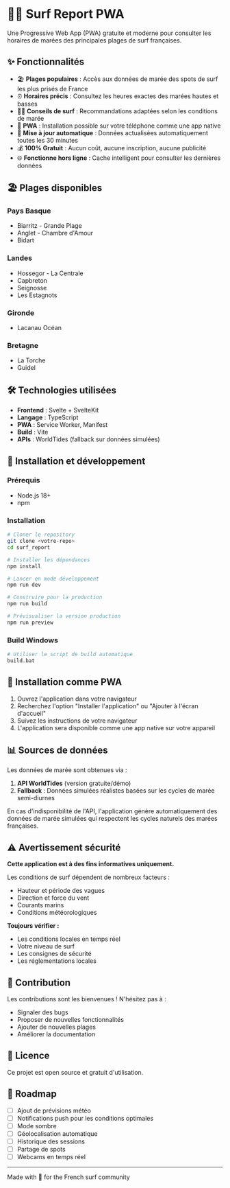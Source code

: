 # 🏄‍♂️ Surf Report PWA

Une Progressive Web App (PWA) gratuite et moderne pour consulter les horaires de marées des principales plages de surf françaises.

## ✨ Fonctionnalités

- 🏖️ **Plages populaires** : Accès aux données de marée des spots de surf les plus prisés de France
- ⏰ **Horaires précis** : Consultez les heures exactes des marées hautes et basses
- 🏄‍♀️ **Conseils de surf** : Recommandations adaptées selon les conditions de marée
- 📱 **PWA** : Installation possible sur votre téléphone comme une app native
- 🔄 **Mise à jour automatique** : Données actualisées automatiquement toutes les 30 minutes
- 💰 **100% Gratuit** : Aucun coût, aucune inscription, aucune publicité
- 🌐 **Fonctionne hors ligne** : Cache intelligent pour consulter les dernières données

## 🏖️ Plages disponibles

### Pays Basque
- Biarritz - Grande Plage
- Anglet - Chambre d'Amour
- Bidart

### Landes
- Hossegor - La Centrale
- Capbreton
- Seignosse
- Les Estagnots

### Gironde
- Lacanau Océan

### Bretagne
- La Torche
- Guidel

## 🛠️ Technologies utilisées

- **Frontend** : Svelte + SvelteKit
- **Langage** : TypeScript
- **PWA** : Service Worker, Manifest
- **Build** : Vite
- **APIs** : WorldTides (fallback sur données simulées)

## 🚀 Installation et développement

### Prérequis
- Node.js 18+ 
- npm

### Installation
```bash
# Cloner le repository
git clone <votre-repo>
cd surf_report

# Installer les dépendances
npm install

# Lancer en mode développement
npm run dev

# Construire pour la production
npm run build

# Prévisualiser la version production
npm run preview
```

### Build Windows
```bash
# Utiliser le script de build automatique
build.bat
```

## 📱 Installation comme PWA

1. Ouvrez l'application dans votre navigateur
2. Recherchez l'option "Installer l'application" ou "Ajouter à l'écran d'accueil"
3. Suivez les instructions de votre navigateur
4. L'application sera disponible comme une app native sur votre appareil

## 📊 Sources de données

Les données de marée sont obtenues via :
1. **API WorldTides** (version gratuite/démo)
2. **Fallback** : Données simulées réalistes basées sur les cycles de marée semi-diurnes

En cas d'indisponibilité de l'API, l'application génère automatiquement des données de marée simulées qui respectent les cycles naturels des marées françaises.

## ⚠️ Avertissement sécurité

**Cette application est à des fins informatives uniquement.**

Les conditions de surf dépendent de nombreux facteurs :
- Hauteur et période des vagues
- Direction et force du vent
- Courants marins
- Conditions météorologiques

**Toujours vérifier :**
- Les conditions locales en temps réel
- Votre niveau de surf
- Les consignes de sécurité
- Les réglementations locales

## 🤝 Contribution

Les contributions sont les bienvenues ! N'hésitez pas à :
- Signaler des bugs
- Proposer de nouvelles fonctionnalités
- Ajouter de nouvelles plages
- Améliorer la documentation

## 📄 Licence

Ce projet est open source et gratuit d'utilisation.

## 🔮 Roadmap

- [ ] Ajout de prévisions météo
- [ ] Notifications push pour les conditions optimales
- [ ] Mode sombre
- [ ] Géolocalisation automatique
- [ ] Historique des sessions
- [ ] Partage de spots
- [ ] Webcams en temps réel

---

Made with 🌊 for the French surf community

